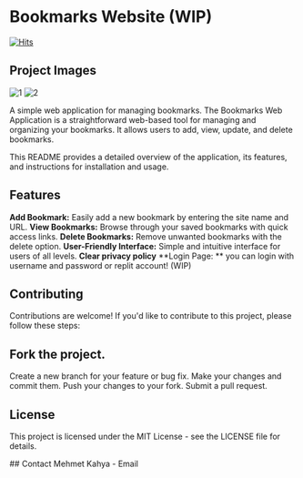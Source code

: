 # Bookmarks Website (WIP)
[![Hits](https://hits.seeyoufarm.com/api/count/incr/badge.svg?url=https%3A%2F%2Fgithub.com%2Fmehmetkahya0%2Fbookmarks&count_bg=%23F3A33C&title_bg=%23333333&icon=github.svg&icon_color=%23E7E7E7&title=hits&edge_flat=false)](https://hits.seeyoufarm.com)
## Project Images
![1](https://github.com/mehmetkahya0/bookmarks/assets/84154488/8d7dd032-7b6a-4ba5-848a-e93e49a4c152)
![2](https://github.com/mehmetkahya0/bookmarks/assets/84154488/e0e85afb-9341-4309-9994-396396617dc2)


A simple web application for managing bookmarks.
The Bookmarks Web Application is a straightforward web-based tool for managing and organizing your bookmarks. It allows users to add, view, update, and delete bookmarks.

This README provides a detailed overview of the application, its features, and instructions for installation and usage.

## Features

**Add Bookmark:** Easily add a new bookmark by entering the site name and URL.
**View Bookmarks:** Browse through your saved bookmarks with quick access links.
**Delete Bookmarks:** Remove unwanted bookmarks with the delete option.
**User-Friendly Interface:** Simple and intuitive interface for users of all levels.
**Clear privacy policy**
**Login Page: ** you can login with username and password or replit account! (WIP)

## Contributing
Contributions are welcome! If you'd like to contribute to this project, please follow these steps:

## Fork the project.
Create a new branch for your feature or bug fix.
Make your changes and commit them.
Push your changes to your fork.
Submit a pull request.

## License
This project is licensed under the MIT License - see the LICENSE file for details.

## Contact
Mehmet Kahya - Email
